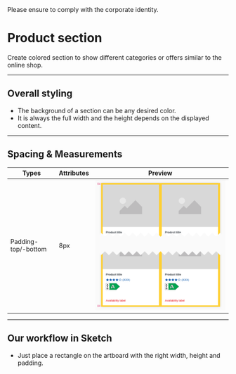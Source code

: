 <AlertInfo alertHeadline="Modifiable">
Please ensure to comply with the corporate identity.
</AlertInfo>

# Product section

Create colored section to show different categories or offers similar to the online shop.

---

## Overall styling

- The background of a section can be any desired color.
- It is always the full width and the height depends on the displayed content.

---

## Spacing & Measurements

| Types | Attributes | Preview |
|---|---|---|
| Padding-top/-bottom| 8px |![padding](assets/padding@1x.png)|

---

## Our workflow in Sketch

- Just place a rectangle on the artboard with the right width, height and padding.
